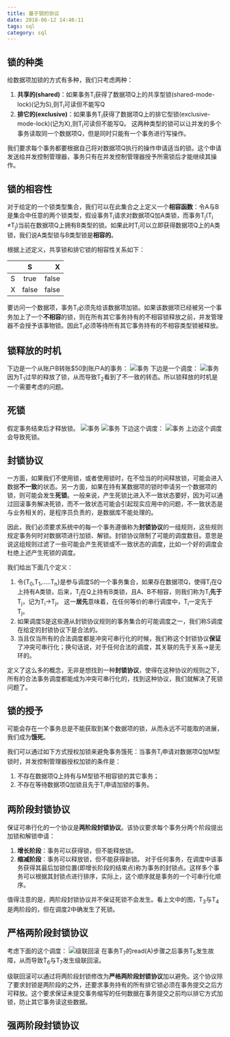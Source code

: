 ```yaml
---
title: 基于锁的协议
date: 2018-06-12 14:46:11
tags: sql
category: sql
---
```


## 锁的种类
给数据项加锁的方式有多种，我们只考虑两种：

1. **共享的(shared)**：如果事务T<sub>i</sub>获得了数据项Q上的共享型锁(shared-mode-lock)(记为S),则T<sub>i</sub>可读但不能写Q
2. **排它的(exclusive)**：如果事务T<sub>i</sub>获得了数据项Q上的排它型锁(exclusive-mode-lock)(记为X),则T<sub>i</sub>可读但不能写Q。
这两种类型的锁可以让并发的多个事务读取同一个数据项Q，但是同时只能有一个事务进行写操作。

我们要求每个事务都要根据自己将对数据项Q执行的操作申请适当的锁。这个申请发送给并发控制管理器，事务只有在并发控制管理器授予所需锁后才能继续其操作。

## 锁的相容性
对于给定的一个锁类型集合，我们可以在此集合之上定义一个**相容函数**：令A与B是集合中任意的两个锁类型，假设事务T<sub>i</sub>请求对数据项Q加A类锁，而事务T<sub>j</sub>(T<sub>i</sub> &ne;T<sub>j</sub>)当前在数据项Q上拥有B类型的锁。如果此时T<sub>i</sub>可以立即获得数据项Q上的A类锁，我们说A类型锁与B类型锁是**相容的**。

根据上述定义，共享锁和排它锁的相容性关系如下：

|   | S | X | 
| - | :-: | -: | 
| S | true| false | 
| X | false | false | 

要访问一个数据项，事务T<sub>i</sub>必须先给该数据项加锁。如果该数据项已经被另一个事务加上了一个**不相容**的锁，则在所有其它事务持有的不相容锁释放之前，并发管理器不会授予该事物锁。因此T<sub>i</sub>必须等待所有其它事务持有的不相容类型锁被释放。

## 锁释放的时机
下边是一个从账户B转账$50到账户A的事务：
![事务](/pics/transaction-demo.png)
下边是一个调度：
![事务](/pics/scheldue-1.png)
因为T<sub>1</sub>过早的释放了锁，从而导致T<sub>2</sub>看到了不一致的转态。所以锁释放的时机是一个需要考虑的问题。

## 死锁
假定事务结束后才释放锁。
![事务](/pics/transaction-demo2.png)
![事务](/pics/transaction-demo3.png)
下边这个调度：
![事务](/pics/scheldue-2.png)
上边这个调度会导致死锁。

## 封锁协议
一方面，如果我们不使用锁，或者使用锁时，在不恰当的时间释放锁，可能会进入数据**不一致**的状态。另一方面，如果在持有某数据项的锁时申请另一个数据项的锁，则可能会发生**死锁**。一般来说，产生死锁比进入不一致状态要好，因为可以通过回滚事务解决死锁，而不一致状态可能会引起现实应用中的问题，不一致状态是与业务相关的，是程序员负责的，是数据库不能处理的。

因此，我们必须要求系统中的每一个事务遵循称为**封锁协议**的一组规则，这些规则规定事务何时对数据项进行加锁、解锁。封锁协议限制了可能的调度数目。意思是说这组规则过滤了一些可能会产生死锁或不一致状态的调度，比如一个好的调度会杜绝上述产生死锁的调度。

我们给出下面几个定义：

1. 令{T<sub>0</sub>,T<sub>1</sub>,.....T<sub>n</sub>}是参与调度S的一个事务集合，如果存在数据项Q，使得T<sub>i</sub>在Q上持有A类锁，后来，T<sub>j</sub>在Q上持有B类锁，且A、B不相容，则我们称为T<sub>i</sub>**先于**T<sub>j</sub>，记为T<sub>i</sub>&rarr;T<sub>j</sub>。
这一**居先**意味着，在任何等价的串行调度中，T<sub>i</sub>一定先于T<sub>j</sub>。
2. 如果调度S是这些遵从封锁协议规则的事务集合的可能调度之一，我们称S调度在给定的封锁协议下是合法的。
3. 当且仅当所有的合法调度都是冲突可串行化的时候，我们称这个封锁协议**保证**了冲突可串行化；换句话说，对于任何合法的调度，其关联的先于关系&rarr;是无环的。

定义了这么多的概念，无非是想找到一种**封锁协议**，使得在这种协议的规则之下，所有的合法事务调度都能成为冲突可串行化的，找到这种协议，我们就解决了死锁问题了。

## 锁的授予
可能会存在一个事务总是不能获取到某个数据项的锁，从而永远不可能取的进展，我们成为**饿死**。

我们可以通过如下方式授权加锁来避免事务饿死：当事务T<sub>i</sub>申请对数据项Q加M型锁时，并发控制管理器授权加锁的条件是：

1. 不存在数据项Q上持有与M型锁不相容锁的其它事务；
2. 不存在等待数据项Q加锁且先于T<sub>i</sub>申请加锁的事务。

## 两阶段封锁协议
保证可串行化的一个协议是**两阶段封锁协议**。该协议要求每个事务分两个阶段提出加锁和解锁申请：

1. **增长阶段**：事务可以获得锁，但不能释放锁。
2. **缩减阶段**：事务可以释放锁，但不能获得新锁。
对于任何事务，在调度中该事务获得其最后加锁位置(即增长阶段的结束点)称为事务的封锁点。这样多个事务可以根据其封锁点进行排序，实际上，这个顺序就是事务的一个可串行化顺序。

值得注意的是，两阶段封锁协议并不保证死锁不会发生。看上文中的图，T<sub>3</sub>与T<sub>4</sub>是两阶段的，但在调度2中确发生了死锁。

## 严格两阶段封锁协议
考虑下面的这个调度：
![级联回滚](/pics/casscade-rollback.png)
在事务T<sub>7</sub>的read(A)步骤之后事务T<sub>5</sub>发生故障，从而导致T<sub>6</sub>与T<sub>7</sub>发生级联回滚。

级联回滚可以通过将两阶段封锁修改为**严格两阶段封锁协议**加以避免。这个协议除了要求封锁是两阶段的之外，还要求事务持有的所有排它锁必须在事务提交之后方可释放。这个要求保证未提交事务缩写的任何数据在事务提交之前均以排它方式加锁，防止其它事务读这些数据。

## 强两阶段封锁协议





